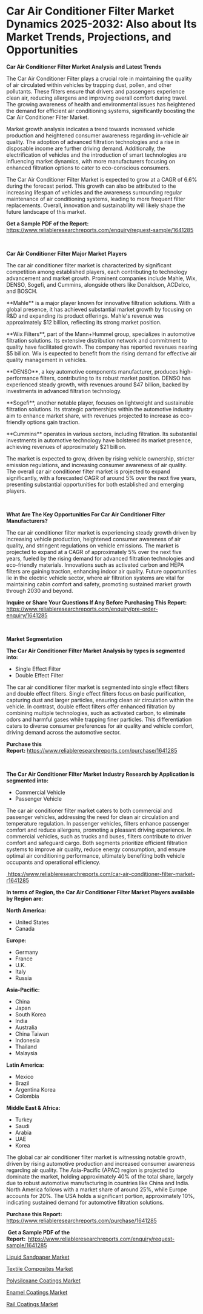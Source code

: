 <p><h1>Car Air Conditioner Filter Market Dynamics 2025-2032: Also about Its Market Trends, Projections, and Opportunities</h1></p><p><strong>Car Air Conditioner Filter Market Analysis and Latest Trends</strong></p>
<p><p>The Car Air Conditioner Filter plays a crucial role in maintaining the quality of air circulated within vehicles by trapping dust, pollen, and other pollutants. These filters ensure that drivers and passengers experience clean air, reducing allergens and improving overall comfort during travel. The growing awareness of health and environmental issues has heightened the demand for efficient air conditioning systems, significantly boosting the Car Air Conditioner Filter Market.</p><p>Market growth analysis indicates a trend towards increased vehicle production and heightened consumer awareness regarding in-vehicle air quality. The adoption of advanced filtration technologies and a rise in disposable income are further driving demand. Additionally, the electrification of vehicles and the introduction of smart technologies are influencing market dynamics, with more manufacturers focusing on enhanced filtration options to cater to eco-conscious consumers.</p><p>The Car Air Conditioner Filter Market is expected to grow at a CAGR of 6.6% during the forecast period. This growth can also be attributed to the increasing lifespan of vehicles and the awareness surrounding regular maintenance of air conditioning systems, leading to more frequent filter replacements. Overall, innovation and sustainability will likely shape the future landscape of this market.</p></p>
<p><strong>Get a Sample PDF of the Report:&nbsp;</strong> <a href="https://www.reliableresearchreports.com/enquiry/request-sample/1641285?utm_campaign=2102&utm_medium=2&utm_source=Github&utm_content=ia&utm_term=30012025&utm_id=car-air-conditioner-filter">https://www.reliableresearchreports.com/enquiry/request-sample/1641285</a></p>
<p>&nbsp;</p>
<p><strong>Car Air Conditioner Filter Major Market Players</strong></p>
<p><p>The car air conditioner filter market is characterized by significant competition among established players, each contributing to technology advancement and market growth. Prominent companies include Mahle, Wix, DENSO, Sogefi, and Cummins, alongside others like Donaldson, ACDelco, and BOSCH.</p><p>**Mahle** is a major player known for innovative filtration solutions. With a global presence, it has achieved substantial market growth by focusing on R&D and expanding its product offerings. Mahle's revenue was approximately $12 billion, reflecting its strong market position.</p><p>**Wix Filters**, part of the Mann+Hummel group, specializes in automotive filtration solutions. Its extensive distribution network and commitment to quality have facilitated growth. The company has reported revenues nearing $5 billion. Wix is expected to benefit from the rising demand for effective air quality management in vehicles.</p><p>**DENSO**, a key automotive components manufacturer, produces high-performance filters, contributing to its robust market position. DENSO has experienced steady growth, with revenues around $47 billion, backed by investments in advanced filtration technology.</p><p>**Sogefi**, another notable player, focuses on lightweight and sustainable filtration solutions. Its strategic partnerships within the automotive industry aim to enhance market share, with revenues projected to increase as eco-friendly options gain traction.</p><p>**Cummins** operates in various sectors, including filtration. Its substantial investments in automotive technology have bolstered its market presence, achieving revenues of approximately $21 billion.</p><p>The market is expected to grow, driven by rising vehicle ownership, stricter emission regulations, and increasing consumer awareness of air quality. The overall car air conditioner filter market is projected to expand significantly, with a forecasted CAGR of around 5% over the next five years, presenting substantial opportunities for both established and emerging players.</p></p>
<p>&nbsp;</p>
<p><strong>What Are The Key Opportunities For Car Air Conditioner Filter Manufacturers?</strong></p>
<p><p>The car air conditioner filter market is experiencing steady growth driven by increasing vehicle production, heightened consumer awareness of air quality, and stringent regulations on vehicle emissions. The market is projected to expand at a CAGR of approximately 5% over the next five years, fueled by the rising demand for advanced filtration technologies and eco-friendly materials. Innovations such as activated carbon and HEPA filters are gaining traction, enhancing indoor air quality. Future opportunities lie in the electric vehicle sector, where air filtration systems are vital for maintaining cabin comfort and safety, promoting sustained market growth through 2030 and beyond.</p></p>
<p><strong>Inquire or Share Your Questions If Any Before Purchasing This Report:</strong> <a href="https://www.reliableresearchreports.com/enquiry/pre-order-enquiry/1641285?utm_campaign=2102&utm_medium=2&utm_source=Github&utm_content=ia&utm_term=30012025&utm_id=car-air-conditioner-filter">https://www.reliableresearchreports.com/enquiry/pre-order-enquiry/1641285</a></p>
<p>&nbsp;</p>
<p><strong>Market Segmentation</strong></p>
<p><strong>The Car Air Conditioner Filter Market Analysis by types is segmented into:</strong></p>
<p><ul><li>Single Effect Filter</li><li>Double Effect Filter</li></ul></p>
<p><p>The car air conditioner filter market is segmented into single effect filters and double effect filters. Single effect filters focus on basic purification, capturing dust and larger particles, ensuring clean air circulation within the vehicle. In contrast, double effect filters offer enhanced filtration by combining multiple technologies, such as activated carbon, to eliminate odors and harmful gases while trapping finer particles. This differentiation caters to diverse consumer preferences for air quality and vehicle comfort, driving demand across the automotive sector.</p></p>
<p><strong>Purchase this Report:&nbsp;</strong><a href="https://www.reliableresearchreports.com/purchase/1641285?utm_campaign=2102&utm_medium=2&utm_source=Github&utm_content=ia&utm_term=30012025&utm_id=car-air-conditioner-filter">https://www.reliableresearchreports.com/purchase/1641285</a></p>
<p>&nbsp;</p>
<p><strong>The Car Air Conditioner Filter Market Industry Research by Application is segmented into:</strong></p>
<p><ul><li>Commercial Vehicle</li><li>Passenger Vehicle</li></ul></p>
<p><p>The car air conditioner filter market caters to both commercial and passenger vehicles, addressing the need for clean air circulation and temperature regulation. In passenger vehicles, filters enhance passenger comfort and reduce allergens, promoting a pleasant driving experience. In commercial vehicles, such as trucks and buses, filters contribute to driver comfort and safeguard cargo. Both segments prioritize efficient filtration systems to improve air quality, reduce energy consumption, and ensure optimal air conditioning performance, ultimately benefiting both vehicle occupants and operational efficiency.</p></p>
<p><a href="https://www.reliableresearchreports.com/car-air-conditioner-filter-market-r1641285?utm_campaign=2102&utm_medium=2&utm_source=Github&utm_content=ia&utm_term=30012025&utm_id=car-air-conditioner-filter">&nbsp;https://www.reliableresearchreports.com/car-air-conditioner-filter-market-r1641285</a></p>
<p><strong>In terms of Region, the Car Air Conditioner Filter Market Players available by Region are:</strong></p>
<p>
    <p> <strong> North America: </strong>
        <ul>
            <li>United States</li>
            <li>Canada</li>
        </ul>
        </p> 
    <p> <strong> Europe: </strong>
        <ul>
            <li>Germany</li>
            <li>France</li>
            <li>U.K.</li>
            <li>Italy</li>
            <li>Russia</li>
        </ul>
        </p> 
    <p> <strong> Asia-Pacific: </strong>
        <ul>
            <li>China</li>
            <li>Japan</li>
            <li>South Korea</li>
            <li>India</li>
            <li>Australia</li>
            <li>China Taiwan</li>
            <li>Indonesia</li>
            <li>Thailand</li>
            <li>Malaysia</li>
        </ul>
        </p> 
    <p> <strong> Latin America: </strong>
        <ul>
            <li>Mexico</li>
            <li>Brazil</li>
            <li>Argentina Korea</li>
            <li>Colombia</li>
        </ul>
        </p> 
    <p> <strong> Middle East & Africa: </strong>
        <ul>
            <li>Turkey</li>
            <li>Saudi</li>
            <li>Arabia</li>
            <li>UAE</li>
            <li>Korea</li>
        </ul>
    </p>
    </p>
<p><p>The global car air conditioner filter market is witnessing notable growth, driven by rising automotive production and increased consumer awareness regarding air quality. The Asia-Pacific (APAC) region is projected to dominate the market, holding approximately 40% of the total share, largely due to robust automotive manufacturing in countries like China and India. North America follows with a market share of around 25%, while Europe accounts for 20%. The USA holds a significant portion, approximately 10%, indicating sustained demand for automotive filtration solutions.</p></p>
<p><strong>Purchase this Report: </strong><a href="https://www.reliableresearchreports.com/purchase/1641285?utm_campaign=2102&utm_medium=2&utm_source=Github&utm_content=ia&utm_term=30012025&utm_id=car-air-conditioner-filter">https://www.reliableresearchreports.com/purchase/1641285</a></p>
<p>&nbsp;<strong>Get a Sample PDF of the Report:&nbsp;&nbsp;</strong><a href="https://www.reliableresearchreports.com/enquiry/request-sample/1641285?utm_campaign=2102&utm_medium=2&utm_source=Github&utm_content=ia&utm_term=30012025&utm_id=car-air-conditioner-filter">https://www.reliableresearchreports.com/enquiry/request-sample/1641285</a></p>
<p><strong></strong></p>
<p><p><a href="https://github.com/arnoldannice0/Market-Research-Report-List-1/blob/main/liquid-sandpaper-market.md?utm_campaign=2102&utm_medium=2&utm_source=Github&utm_content=ia&utm_term=30012025&utm_id=car-air-conditioner-filter">Liquid Sandpaper Market</a></p><p><a href="https://github.com/akrachveslov/Market-Research-Report-List-1/blob/main/textile-composites-market.md?utm_campaign=2102&utm_medium=2&utm_source=Github&utm_content=ia&utm_term=30012025&utm_id=car-air-conditioner-filter">Textile Composites Market</a></p><p><a href="https://github.com/adyawafurber1/Market-Research-Report-List-1/blob/main/polysiloxane-coatings-market.md?utm_campaign=2102&utm_medium=2&utm_source=Github&utm_content=ia&utm_term=30012025&utm_id=car-air-conditioner-filter">Polysiloxane Coatings Market</a></p><p><a href="https://github.com/pimanoruman/Market-Research-Report-List-1/blob/main/enamel-coatings-market.md?utm_campaign=2102&utm_medium=2&utm_source=Github&utm_content=ia&utm_term=30012025&utm_id=car-air-conditioner-filter">Enamel Coatings Market</a></p><p><a href="https://github.com/sungbruington660/Market-Research-Report-List-1/blob/main/rail-coatings-market.md?utm_campaign=2102&utm_medium=2&utm_source=Github&utm_content=ia&utm_term=30012025&utm_id=car-air-conditioner-filter">Rail Coatings Market</a></p></p>
